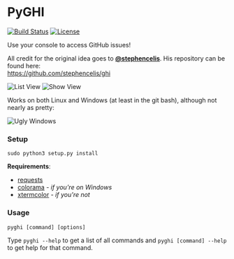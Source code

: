 PyGHI
=====

[![Build Status](http://img.shields.io/travis/KoffeinFlummi/PyGHI.svg?style=flat)](https://travis-ci.org/KoffeinFlummi/PyGHI) [![License](http://img.shields.io/badge/license-MIT-red.svg?style=flat)](https://github.com/KoffeinFlummi/PyGHI/blob/master/LICENSE)

Use your console to access GitHub issues!

All credit for the original idea goes to **[@stephencelis](https://github.com/stephencelis)**. His repository can be found here:  
https://github.com/stephencelis/ghi

![List View](http://i.imgur.com/7e08yuI.png)
![Show View](http://i.imgur.com/tjwvYux.png)

Works on both Linux and Windows (at least in the git bash), although not nearly as pretty:

![Ugly Windows](http://i.imgur.com/P2VuXDk.png)

### Setup

```
sudo python3 setup.py install
```

**Requirements**:
- [requests](https://github.com/kennethreitz/requests)
- [colorama](https://github.com/tartley/colorama) - *if you're on Windows*
- [xtermcolor](https://github.com/broadinstitute/xtermcolor) - *if you're not*


### Usage

```
pyghi [command] [options]
```

Type `pyghi --help` to get a list of all commands and `pyghi [command] --help` to get help for that command.
